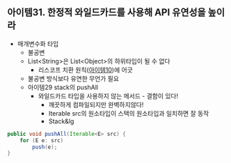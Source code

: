 ## 아이템31. 한정적 와일드카드를 사용해 API 유연성을 높이라

* 매개변수화 타입
	* 불공변
	* List&lt;String&gt;은 List&lt;Object&gt;의 하위타입이 될 수 없다
		* 리스코프 치환 원칙([아이템10](./item1~11.md))에 어긋
	* 불공변 방식보다 유연한 무언가 필요
	* 아이템29 stack의 pushAll
		* 와일드카드 타입을 사용하지 않는 메서드 - 결함이 있다!
			* 깨끗하게 컴파일되지만 완벽하지않다!
			* Iterable src의 원소타입이 스택의 원소타입과 일치하면 잘 동작
			* Stack&lg
```java
public void pushAll(Iterable<E> src) {
	for (E e: src) 
		push(e);
}
```
<!--stackedit_data:
eyJoaXN0b3J5IjpbMTAxNjQ0ODgzNV19
-->